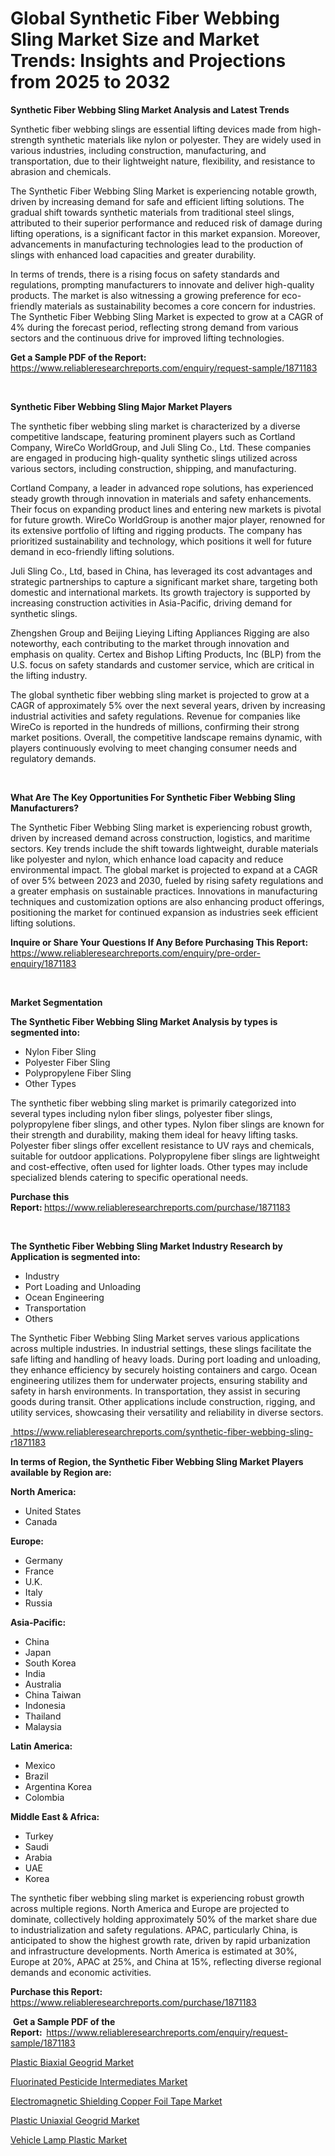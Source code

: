 <p><h1>Global Synthetic Fiber Webbing Sling Market Size and Market Trends: Insights and Projections from 2025 to 2032</h1></p><p><strong>Synthetic Fiber Webbing Sling Market Analysis and Latest Trends</strong></p>
<p><p>Synthetic fiber webbing slings are essential lifting devices made from high-strength synthetic materials like nylon or polyester. They are widely used in various industries, including construction, manufacturing, and transportation, due to their lightweight nature, flexibility, and resistance to abrasion and chemicals. </p><p>The Synthetic Fiber Webbing Sling Market is experiencing notable growth, driven by increasing demand for safe and efficient lifting solutions. The gradual shift towards synthetic materials from traditional steel slings, attributed to their superior performance and reduced risk of damage during lifting operations, is a significant factor in this market expansion. Moreover, advancements in manufacturing technologies lead to the production of slings with enhanced load capacities and greater durability.</p><p>In terms of trends, there is a rising focus on safety standards and regulations, prompting manufacturers to innovate and deliver high-quality products. The market is also witnessing a growing preference for eco-friendly materials as sustainability becomes a core concern for industries. The Synthetic Fiber Webbing Sling Market is expected to grow at a CAGR of 4% during the forecast period, reflecting strong demand from various sectors and the continuous drive for improved lifting technologies.</p></p>
<p><strong>Get a Sample PDF of the Report:&nbsp;</strong> <a href="https://www.reliableresearchreports.com/enquiry/request-sample/1871183?utm_campaign=48&utm_medium=2&utm_source=Github&utm_content=ia&utm_term=04022025&utm_id=synthetic-fiber-webbing-sling">https://www.reliableresearchreports.com/enquiry/request-sample/1871183</a></p>
<p>&nbsp;</p>
<p><strong>Synthetic Fiber Webbing Sling Major Market Players</strong></p>
<p><p>The synthetic fiber webbing sling market is characterized by a diverse competitive landscape, featuring prominent players such as Cortland Company, WireCo WorldGroup, and Juli Sling Co., Ltd. These companies are engaged in producing high-quality synthetic slings utilized across various sectors, including construction, shipping, and manufacturing.</p><p>Cortland Company, a leader in advanced rope solutions, has experienced steady growth through innovation in materials and safety enhancements. Their focus on expanding product lines and entering new markets is pivotal for future growth. WireCo WorldGroup is another major player, renowned for its extensive portfolio of lifting and rigging products. The company has prioritized sustainability and technology, which positions it well for future demand in eco-friendly lifting solutions.</p><p>Juli Sling Co., Ltd, based in China, has leveraged its cost advantages and strategic partnerships to capture a significant market share, targeting both domestic and international markets. Its growth trajectory is supported by increasing construction activities in Asia-Pacific, driving demand for synthetic slings.</p><p>Zhengshen Group and Beijing Lieying Lifting Appliances Rigging are also noteworthy, each contributing to the market through innovation and emphasis on quality. Certex and Bishop Lifting Products, Inc (BLP) from the U.S. focus on safety standards and customer service, which are critical in the lifting industry.</p><p>The global synthetic fiber webbing sling market is projected to grow at a CAGR of approximately 5% over the next several years, driven by increasing industrial activities and safety regulations. Revenue for companies like WireCo is reported in the hundreds of millions, confirming their strong market positions. Overall, the competitive landscape remains dynamic, with players continuously evolving to meet changing consumer needs and regulatory demands.</p></p>
<p>&nbsp;</p>
<p><strong>What Are The Key Opportunities For Synthetic Fiber Webbing Sling Manufacturers?</strong></p>
<p><p>The Synthetic Fiber Webbing Sling market is experiencing robust growth, driven by increased demand across construction, logistics, and maritime sectors. Key trends include the shift towards lightweight, durable materials like polyester and nylon, which enhance load capacity and reduce environmental impact. The global market is projected to expand at a CAGR of over 5% between 2023 and 2030, fueled by rising safety regulations and a greater emphasis on sustainable practices. Innovations in manufacturing techniques and customization options are also enhancing product offerings, positioning the market for continued expansion as industries seek efficient lifting solutions.</p></p>
<p><strong>Inquire or Share Your Questions If Any Before Purchasing This Report:</strong> <a href="https://www.reliableresearchreports.com/enquiry/pre-order-enquiry/1871183?utm_campaign=48&utm_medium=2&utm_source=Github&utm_content=ia&utm_term=04022025&utm_id=synthetic-fiber-webbing-sling">https://www.reliableresearchreports.com/enquiry/pre-order-enquiry/1871183</a></p>
<p>&nbsp;</p>
<p><strong>Market Segmentation</strong></p>
<p><strong>The Synthetic Fiber Webbing Sling Market Analysis by types is segmented into:</strong></p>
<p><ul><li>Nylon Fiber Sling</li><li>Polyester Fiber Sling</li><li>Polypropylene Fiber Sling</li><li>Other Types</li></ul></p>
<p><p>The synthetic fiber webbing sling market is primarily categorized into several types including nylon fiber slings, polyester fiber slings, polypropylene fiber slings, and other types. Nylon fiber slings are known for their strength and durability, making them ideal for heavy lifting tasks. Polyester fiber slings offer excellent resistance to UV rays and chemicals, suitable for outdoor applications. Polypropylene fiber slings are lightweight and cost-effective, often used for lighter loads. Other types may include specialized blends catering to specific operational needs.</p></p>
<p><strong>Purchase this Report:&nbsp;</strong><a href="https://www.reliableresearchreports.com/purchase/1871183?utm_campaign=48&utm_medium=2&utm_source=Github&utm_content=ia&utm_term=04022025&utm_id=synthetic-fiber-webbing-sling">https://www.reliableresearchreports.com/purchase/1871183</a></p>
<p>&nbsp;</p>
<p><strong>The Synthetic Fiber Webbing Sling Market Industry Research by Application is segmented into:</strong></p>
<p><ul><li>Industry</li><li>Port Loading and Unloading</li><li>Ocean Engineering</li><li>Transportation</li><li>Others</li></ul></p>
<p><p>The Synthetic Fiber Webbing Sling Market serves various applications across multiple industries. In industrial settings, these slings facilitate the safe lifting and handling of heavy loads. During port loading and unloading, they enhance efficiency by securely hoisting containers and cargo. Ocean engineering utilizes them for underwater projects, ensuring stability and safety in harsh environments. In transportation, they assist in securing goods during transit. Other applications include construction, rigging, and utility services, showcasing their versatility and reliability in diverse sectors.</p></p>
<p><a href="https://www.reliableresearchreports.com/synthetic-fiber-webbing-sling-r1871183?utm_campaign=48&utm_medium=2&utm_source=Github&utm_content=ia&utm_term=04022025&utm_id=synthetic-fiber-webbing-sling">&nbsp;https://www.reliableresearchreports.com/synthetic-fiber-webbing-sling-r1871183</a></p>
<p><strong>In terms of Region, the Synthetic Fiber Webbing Sling Market Players available by Region are:</strong></p>
<p>
    <p> <strong> North America: </strong>
        <ul>
            <li>United States</li>
            <li>Canada</li>
        </ul>
        </p> 
    <p> <strong> Europe: </strong>
        <ul>
            <li>Germany</li>
            <li>France</li>
            <li>U.K.</li>
            <li>Italy</li>
            <li>Russia</li>
        </ul>
        </p> 
    <p> <strong> Asia-Pacific: </strong>
        <ul>
            <li>China</li>
            <li>Japan</li>
            <li>South Korea</li>
            <li>India</li>
            <li>Australia</li>
            <li>China Taiwan</li>
            <li>Indonesia</li>
            <li>Thailand</li>
            <li>Malaysia</li>
        </ul>
        </p> 
    <p> <strong> Latin America: </strong>
        <ul>
            <li>Mexico</li>
            <li>Brazil</li>
            <li>Argentina Korea</li>
            <li>Colombia</li>
        </ul>
        </p> 
    <p> <strong> Middle East & Africa: </strong>
        <ul>
            <li>Turkey</li>
            <li>Saudi</li>
            <li>Arabia</li>
            <li>UAE</li>
            <li>Korea</li>
        </ul>
    </p>
    </p>
<p><p>The synthetic fiber webbing sling market is experiencing robust growth across multiple regions. North America and Europe are projected to dominate, collectively holding approximately 50% of the market share due to industrialization and safety regulations. APAC, particularly China, is anticipated to show the highest growth rate, driven by rapid urbanization and infrastructure developments. North America is estimated at 30%, Europe at 20%, APAC at 25%, and China at 15%, reflecting diverse regional demands and economic activities.</p></p>
<p><strong>Purchase this Report: </strong><a href="https://www.reliableresearchreports.com/purchase/1871183?utm_campaign=48&utm_medium=2&utm_source=Github&utm_content=ia&utm_term=04022025&utm_id=synthetic-fiber-webbing-sling">https://www.reliableresearchreports.com/purchase/1871183</a></p>
<p>&nbsp;<strong>Get a Sample PDF of the Report:&nbsp;&nbsp;</strong><a href="https://www.reliableresearchreports.com/enquiry/request-sample/1871183?utm_campaign=48&utm_medium=2&utm_source=Github&utm_content=ia&utm_term=04022025&utm_id=synthetic-fiber-webbing-sling">https://www.reliableresearchreports.com/enquiry/request-sample/1871183</a></p>
<p><strong></strong></p>
<p><p><a href="https://github.com/ivetasyizhi/Market-Research-Report-List-1/blob/main/plastic-biaxial-geogrid-market.md?utm_campaign=48&utm_medium=2&utm_source=Github&utm_content=ia&utm_term=04022025&utm_id=synthetic-fiber-webbing-sling">Plastic Biaxial Geogrid Market</a></p><p><a href="https://github.com/sadimsamid/Market-Research-Report-List-1/blob/main/fluorinated-pesticide-intermediates-market.md?utm_campaign=48&utm_medium=2&utm_source=Github&utm_content=ia&utm_term=04022025&utm_id=synthetic-fiber-webbing-sling">Fluorinated Pesticide Intermediates Market</a></p><p><a href="https://github.com/penecorodz74/Market-Research-Report-List-1/blob/main/electromagnetic-shielding-copper-foil-tape-market.md?utm_campaign=48&utm_medium=2&utm_source=Github&utm_content=ia&utm_term=04022025&utm_id=synthetic-fiber-webbing-sling">Electromagnetic Shielding Copper Foil Tape Market</a></p><p><a href="https://github.com/boysabotzoc/Market-Research-Report-List-1/blob/main/plastic-uniaxial-geogrid-market.md?utm_campaign=48&utm_medium=2&utm_source=Github&utm_content=ia&utm_term=04022025&utm_id=synthetic-fiber-webbing-sling">Plastic Uniaxial Geogrid Market</a></p><p><a href="https://github.com/aistraasinyo/Market-Research-Report-List-1/blob/main/vehicle-lamp-plastic-market.md?utm_campaign=48&utm_medium=2&utm_source=Github&utm_content=ia&utm_term=04022025&utm_id=synthetic-fiber-webbing-sling">Vehicle Lamp Plastic Market</a></p></p>